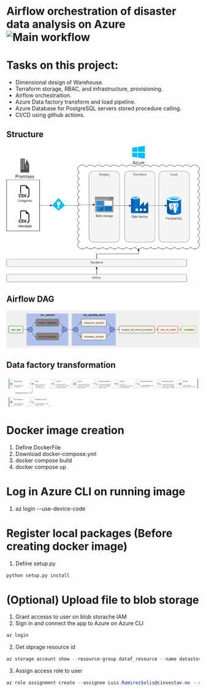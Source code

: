 # Airflow orchestration of disaster data analysis on Azure ![Main workflow](https://github.com/lui91/airflow_ingestion/actions/workflows/python-app.yml/badge.svg)

# Tasks on this project:

- Dimensional design of Warehouse.
- Terraform storage, RBAC, and infrastructure, provisioning.
- Airflow orchestraition.
- Azure Data factory transform and load pipeline.
- Azure Database for PostgreSQL servers stored procedure calling.
- CI/CD using github actions.

## Structure

![General process](/diagram/general.drawio.png "General process")

## Airflow DAG

![Airflow process](/imgs/airflow_dag.png "Airflow process")

## Data factory transformation

![Data factory](/imgs/azure_data_factory.png "Data factory pipeline")

# Docker image creation

1. Define DockerFile
2. Download docker-compose.yml
3. docker compose build
4. docker compose up

# Log in Azure CLI on running image

1. az login --use-device-code

# Register local packages (Before creating docker image)

1. Define setup.py

```python
python setup.py install
```

# (Optional) Upload file to blob storage

1. Grant accesss to user on blob storache IAM
2. Sign in and connect the app to Azure on Azure CLI

```powershell
az login
```

2. Get stprage resource id

```powershell
az storage account show --resource-group dataf_resource --name datastoragetweets --query id
```

3. Assign access role to user

```powershell
az role assignment create --assignee Luis.RamirezSolis@cinvestav.mx --role "Storage Blob Data Contributor" --scope "<your-resource-id>"
```
